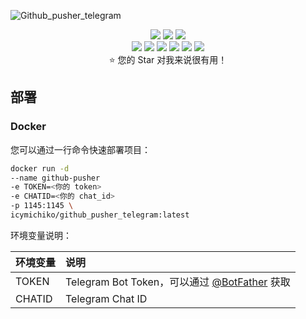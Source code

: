 ![Github_pusher_telegram](https://socialify.git.ci/IcyBlue17/Github_pusher_telegram/image?description=1&descriptionEditable=%E9%85%8D%E5%90%88%20Github%20Webhook%20%E5%AE%9E%E7%8E%B0%E4%BB%93%E5%BA%93%20Commit%20%E6%B6%88%E6%81%AF%E7%9A%84%E6%8E%A8%E9%80%81%20Telegram%20%E6%9C%BA%E5%99%A8%E4%BA%BA&forks=1&issues=1&language=1&name=1&owner=1&pattern=Circuit%20Board&pulls=1&stargazers=1&theme=Light)

<p align="center">
  <img
    src="https://img.shields.io/github/last-commit/IcyBlue17/Github_pusher_telegram.svg?style=flat-square"
  />
  <img
    src="https://img.shields.io/github/issues-pr-closed/IcyBlue17/Github_pusher_telegram.svg?style=flat-square"
  />
  <img
    src="https://img.shields.io/github/commit-activity/w/IcyBlue17/Github_pusher_telegram?style=flat-square"
  />
  <br />
  <img
    src="https://img.shields.io/github/languages/code-size/IcyBlue17/Github_pusher_telegram.svg?style=flat-square"
  />
  <img
    src="https://img.shields.io/github/repo-size/IcyBlue17/Github_pusher_telegram?style=flat-square"
  />
  <img
    src="https://img.shields.io/github/languages/count/IcyBlue17/Github_pusher_telegram?style=flat-square"
  />
  <img
    src="https://img.shields.io/github/languages/top/IcyBlue17/Github_pusher_telegram?style=flat-square"
  />
  <img
    src="https://img.shields.io/github/issues/IcyBlue17/Github_pusher_telegram?style=flat-square"
  />
  <img
    src="https://img.shields.io/github/issues-closed-raw/IcyBlue17/Github_pusher_telegram?style=flat-square"
  />
  <br />
  ⭐️ 您的 Star 对我来说很有用！
</p>

## 部署

### Docker

您可以通过一行命令快速部署项目：

```bash
docker run -d
--name github-pusher
-e TOKEN=<你的 token>
-e CHATID=<你的 chat_id>
-p 1145:1145 \
icymichiko/github_pusher_telegram:latest
```

环境变量说明：

| 环境变量 | 说明                                                                   |
| :------- | :--------------------------------------------------------------------- |
| TOKEN    | Telegram Bot Token，可以通过 [@BotFather](https://t.me/BotFather) 获取  |
| CHATID   | Telegram Chat ID                                                       |
